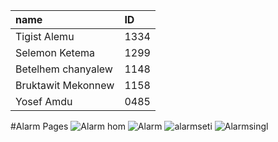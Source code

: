 |name|ID|
|:------|:----|
|Tigist Alemu|1334|
|Selemon Ketema|1299|
|Betelhem chanyalew|1148|
|Bruktawit Mekonnew|1158|
|Yosef Amdu|0485|

#Alarm Pages
![Alarm hom](https://user-images.githubusercontent.com/77550884/104906722-ef22ad80-5938-11eb-8124-32fe56fc1105.jpg)
![Alarm](https://user-images.githubusercontent.com/77550884/104906725-f0ec7100-5938-11eb-9632-32d4807b3dd1.jpg)
![alarmseti](https://user-images.githubusercontent.com/77550884/104906727-f1850780-5938-11eb-9a2c-974fb83cb50a.jpg)
![Alarmsingl](https://user-images.githubusercontent.com/77550884/104906728-f1850780-5938-11eb-8665-ca010725ffc2.jpg)

